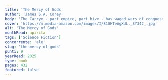 ```yaml
---
title: 'The Mercy of Gods'
author: 'James S.A. Corey'
body: 'The Carryx - part empire, part hive - has waged wars of conquest for centuries, destroying or enslaving species across the galaxy in its conﬂict with an ancient and deathless enemy.'
cover: 'https://m.media-amazon.com/images/I/81GHTeAgXdL._SY342_.jpg'
alt: 'The Mercy of Gods'
monthRead: apirila
tags: ['Science Fiction']
concorrente: 'ale'
slug: 'the-mercy-of-gods'
punti: 9
yearRead: 2025
type: book
pages: 432
featured: false
---
```

